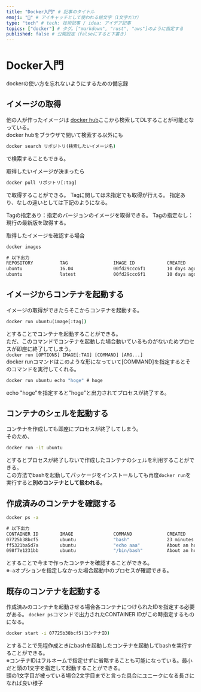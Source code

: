 ```yaml
---
title: "Docker入門" # 記事のタイトル
emoji: "👶" # アイキャッチとして使われる絵文字（1文字だけ）
type: "tech" # tech: 技術記事 / idea: アイデア記事
topics: ["docker"] # タグ。["markdown", "rust", "aws"]のように指定する
published: false # 公開設定（falseにすると下書き）
---
```


# Docker入門

dockerの使い方を忘れないようにするための備忘録

## イメージの取得

他の人が作ったイメージは
[docker hub](https://hub.docker.com/)ここから検索してDLすることが可能となっている。  
docker hubをブラウザで開いて検索する以外にも

``` cmd
docker search リポジトリ(検索したいイメージ名)
```

で検索することもできる。

取得したいイメージが決まったら

``` cmd
docker pull リポジトリ[:tag]
```

で取得することができる。
Tagに関しては未指定でも取得が行える。
指定あり、なしの違いとしては下記のようになる。

Tagの指定あり：指定のバージョンのイメージを取得できる。
Tagの指定なし：現行の最新版を取得する。

取得したイメージを確認する場合

```cmd
docker images

# 以下出力
REPOSITORY          TAG                 IMAGE ID            CREATED             SIZE
ubuntu              16.04               00fd29ccc6f1        10 days ago         111MB
ubuntu              latest              00fd29ccc6f1        10 days ago         111MB
```

## イメージからコンテナを起動する

イメージの取得ができたらそこからコンテナを起動する。

``` cmd
docker run ubuntu(image[:tag])
```

とすることでコンテナを起動することができる。  
ただ、このコマンドでコンテナを起動した場合動いているものがないためプロセスが即座に終了してしまう。  
`docker run [OPTIONS] IMAGE[:TAG] [COMMAND] [ARG...]`  
docker runコマンドはこのような形になっていて[COMMAND]を指定するとそのコマンドを実行してくれる。  

``` cmd
docker run ubuntu echo "hoge" # hoge
```

echo "hoge"を指定すると"hoge"と出力されてプロセスが終了する。  

## コンテナのシェルを起動する

コンテナを作成しても即座にプロセスが終了してしまう。  
そのため、

``` cmd
docker run -it ubuntu
```

とするとプロセスが終了しないで作成したコンテナのシェルを利用することができる。  
この方法でbashを起動してパッケージをインストールしても再度`docker run`を実行すると**別のコンテナとして扱われる。**  

## 作成済みのコンテナを確認する

``` cmd
docker ps -a

# 以下出力
CONTAINER ID        IMAGE               COMMAND             CREATED             STATUS                         PORTS               NAMES
07725b38bcf5        ubuntu              "bash"              23 minutes ago      Exited (0) 5 seconds ago                           tender_lovelace
ff5321ba5d7a        ubuntu              "echo aaa"          About an hour ago   Exited (0) About an hour ago                       angry_payne
098f7e1231bb        ubuntu              "/bin/bash"         About an hour ago   Exited (0) About an hour ago                       practical_mirzakhani
```

とすることで今まで作ったコンテナを確認することができる。  
※`-a`オプションを指定しなかった場合起動中のプロセスが確認できる。

## 既存のコンテナを起動する

作成済みのコンテナを起動させる場合各コンテナにつけられたIDを指定する必要がある。
`docker ps`コマンドで出力されたCONTAINER IDがこの時指定するものになる。

``` cmd
docker start -i 07725b38bcf5(コンテナID)
```

とすることで先程作成ときにbashを起動したコンテナを起動してbashを実行することができる。  
※コンテナIDはフルネームで指定せずに省略することも可能になっている。最小だと頭の1文字を指定して起動することができる。  
頭の1文字目が被っている場合2文字目までと言った具合にユニークになる長さになれば良い様子